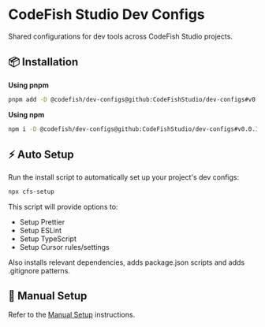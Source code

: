 # CodeFish Studio Dev Configs

Shared configurations for dev tools across CodeFish Studio projects.

## 📦 Installation

**Using pnpm**

```bash
pnpm add -D @codefish/dev-configs@github:CodeFishStudio/dev-configs#v0.0.14
```

**Using npm**

```bash
npm i -D @codefish/dev-configs@github:CodeFishStudio/dev-configs#v0.0.14
```

## ⚡ Auto Setup

Run the install script to automatically set up your project's dev configs:

```bash
npx cfs-setup
```

This script will provide options to:

- Setup Prettier
- Setup ESLint
- Setup TypeScript
- Setup Cursor rules/settings

Also installs relevant dependencies, adds package.json scripts and adds .gitignore patterns.

## 🔧 Manual Setup

Refer to the [Manual Setup](./docs/MANUAL_SETUP.md) instructions.
